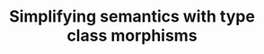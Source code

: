 ---
title: Simplifying semantics with type class morphisms
url: http://conal.net/blog/posts/simplifying-semantics-with-type-class-morphisms
authors:
- Conal Elliott
type: article
tags:
- type class morphisms
doHaskell-type: blog post
dohaskell-year: 2008
---